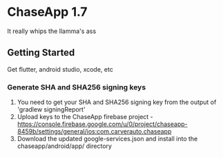 # ChaseApp 1.7
It really whips the llamma's ass

## Getting Started

Get flutter, android studio, xcode, etc

### Generate SHA and SHA256 signing keys

1. You need to get your SHA and SHA256 signing key from the output of 'gradlew signingReport'
2. Upload keys to the ChaseApp firebase project - https://console.firebase.google.com/u/0/project/chaseapp-8459b/settings/general/ios:com.carverauto.chaseapp
3. Download the updated google-services.json and install into the chaseapp/android/app/ directory

